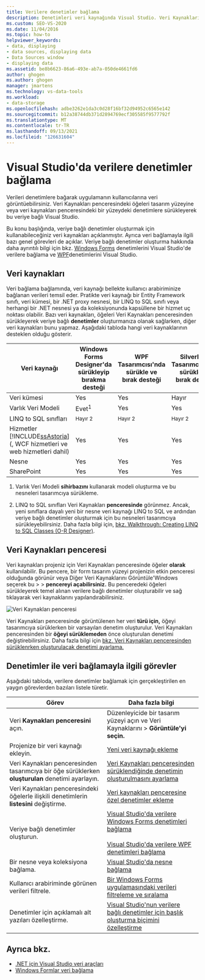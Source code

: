 ```yaml
---
title: Verilere denetimler bağlama
description: Denetimleri veri kaynağında Visual Studio. Veri Kaynakları penceresinden öğeleri sürükleyerek veriye bağlı denetimler oluşturun.
ms.custom: SEO-VS-2020
ms.date: 11/04/2016
ms.topic: how-to
helpviewer_keywords:
- data, displaying
- data sources, displaying data
- Data Sources window
- displaying data
ms.assetid: be8b6623-86a6-493e-ab7a-050de4661fd6
author: ghogen
ms.author: ghogen
manager: jmartens
ms.technology: vs-data-tools
ms.workload:
- data-storage
ms.openlocfilehash: adbe3262e1da3c0d28f16bf32d94952c6565e142
ms.sourcegitcommit: b12a38744db371d2894769ecf305585f9577792f
ms.translationtype: MT
ms.contentlocale: tr-TR
ms.lasthandoff: 09/13/2021
ms.locfileid: "126631604"
---
```

# <a name="bind-controls-to-data-in-visual-studio"></a>Visual Studio'da verilere denetimler bağlama

Verileri denetimlere bağarak uygulamanın kullanıcılarına veri görüntüebilirsiniz. Veri Kaynakları penceresindeki öğeleri tasarım yüzeyine  veya veri kaynakları penceresindeki bir yüzeydeki denetimlere sürükleyerek bu veriye bağlı Visual Studio.

Bu konu başlığında, veriye bağlı denetimler oluşturmak için kullanabileceğiniz veri kaynakları açıklanmıştır. Ayrıca veri bağlamayla ilgili bazı genel görevleri de açıklar. Veriye bağlı denetimler oluşturma hakkında daha ayrıntılı bilgi için bkz. [Windows Forms](../data-tools/bind-windows-forms-controls-to-data-in-visual-studio.md) denetimlerini Visual Studio'de verilere bağlama ve [WPF](../data-tools/bind-wpf-controls-to-data-in-visual-studio.md)denetimlerini Visual Studio.

## <a name="data-sources"></a>Veri kaynakları

Veri bağlama bağlamında, veri kaynağı bellekte kullanıcı arabiriminize bağlanan verileri temsil eder. Pratikte veri kaynağı bir Entity Framework sınıfı, veri kümesi, bir .NET proxy nesnesi, bir LINQ to SQL sınıfı veya herhangi bir .NET nesnesi ya da koleksiyonunda kapsüllene bir hizmet uç noktası olabilir. Bazı veri kaynakları, öğeleri Veri Kaynakları penceresinden sürükleyerek veriye bağlı **denetimler** oluşturmanıza olanak sağlarken, diğer veri kaynakları bunu yapmaz. Aşağıdaki tabloda hangi veri kaynaklarının desteklen olduğu gösterir.

| Veri kaynağı | **Windows Forms Designer'da sürükleyip bırakma desteği** | WPF Tasarımcısı'nda **sürükle ve bırak desteği** | Silverlight Tasarımcısı'nda sürükle **ve bırak desteği** |
| - | - | - | - |
| Veri kümesi | Yes | Yes | Hayır |
| Varlık Veri Modeli | Evet<sup>1</sup> | Yes | Yes |
| LINQ to SQL sınıfları | <sup>Hayır 2</sup> | <sup>Hayır 2</sup> | <sup>Hayır 2</sup> |
| Hizmetler [!INCLUDE[ssAstoria](../data-tools/includes/ssastoria_md.md)] (, WCF hizmetleri ve web hizmetleri dahil) | Yes | Yes | Yes |
| Nesne | Yes | Yes | Yes |
| SharePoint | Yes | Yes | Yes |

1. Varlık Veri Modeli **sihirbazını** kullanarak modeli oluşturma ve bu nesneleri tasarımcıya sürükleme.

2. LINQ to SQL sınıfları Veri Kaynakları **penceresinde** görünmez. Ancak, yeni sınıflara dayalı yeni bir nesne veri kaynağı LINQ to SQL ve ardından veriye bağlı denetimler oluşturmak için bu nesneleri tasarımcıya sürükleyebilirsiniz. Daha fazla bilgi için, [bkz. Walkthrough: Creating LINQ to SQL Classes (O-R Designer)](how-to-create-linq-to-sql-classes-mapped-to-tables-and-views-o-r-designer.md).

## <a name="data-sources-window"></a>Veri Kaynakları penceresi

Veri kaynakları projeniz için Veri Kaynakları penceresinde öğeler **olarak** kullanılabilir. Bu pencere, bir form tasarım yüzeyi projenizin etkin penceresi olduğunda görünür veya Diğer Veri Kaynaklarını Görüntüle'Windows seçerek bu  >    >  **pencereyi açabilirsiniz.** Bu penceredeki öğeleri sürükleyerek temel alınan verilere bağlı denetimler oluşturabilir ve sağ tıklayarak veri kaynaklarını yapılandırabilirsiniz.

![Veri Kaynakları penceresi](../data-tools/media/raddata-data-sources-window.png)

Veri Kaynakları penceresinde görüntülenen her veri **türü için,** öğeyi tasarımcıya sürüklerken bir varsayılan denetim oluşturulur. Veri Kaynakları penceresinden bir **öğeyi sürüklemeden** önce oluşturulan denetimi değiştirebilirsiniz. Daha fazla bilgi için [bkz. Veri Kaynakları penceresinden sürüklenrken oluşturulacak denetimi ayarlama.](../data-tools/set-the-control-to-be-created-when-dragging-from-the-data-sources-window.md)

## <a name="tasks-involved-in-binding-controls-to-data"></a>Denetimler ile veri bağlamayla ilgili görevler

Aşağıdaki tabloda, verilere denetimler bağlamak için gerçekleştirilen en yaygın görevlerden bazıları listele türetir.

|Görev|Daha fazla bilgi|
|----------| - |
|Veri **Kaynakları penceresini** açın.|Düzenleyicide bir tasarım yüzeyi açın ve Veri Kaynaklarını  >  **Görüntüle'yi seçin.**|
|Projenize bir veri kaynağı ekleyin.|[Yeni veri kaynağı ekleme](../data-tools/add-new-data-sources.md)|
|Veri Kaynakları penceresinden tasarımcıya bir öğe sürüklerken **oluşturulan** denetimi ayarlayın.|[Veri Kaynakları penceresinden sürüklendiğinde denetimin oluşturulmasını ayarlama](../data-tools/set-the-control-to-be-created-when-dragging-from-the-data-sources-window.md)|
|Veri Kaynakları penceresindeki öğelerle ilişkili denetimlerin **listesini** değiştirme.|[Veri kaynakları penceresine özel denetimler ekleme](../data-tools/add-custom-controls-to-the-data-sources-window.md)|
|Veriye bağlı denetimler oluşturun.|[Visual Studio'da verilere Windows Forms denetimleri bağlama](../data-tools/bind-windows-forms-controls-to-data-in-visual-studio.md)<br /><br /> [Visual Studio'da verilere WPF denetimleri bağlama](../data-tools/bind-wpf-controls-to-data-in-visual-studio.md)|
|Bir nesne veya koleksiyona bağlama.|[Visual Studio'da nesne bağlama](../data-tools/bind-objects-in-visual-studio.md)|
|Kullanıcı arabiriminde görünen verileri filtrele.|[Bir Windows Forms uygulamasındaki verileri filtreleme ve sıralama](../data-tools/filter-and-sort-data-in-a-windows-forms-application.md)|
|Denetimler için açıklamalı alt yazıları özelleştirme.|[Visual Studio'nun verilere bağlı denetimler için başlık oluşturma biçimini özelleştirme](../data-tools/customize-how-visual-studio-creates-captions-for-data-bound-controls.md)|

## <a name="see-also"></a>Ayrıca bkz.

- [.NET için Visual Studio veri araçları](../data-tools/visual-studio-data-tools-for-dotnet.md)
- [Windows Formlar veri bağlama](/dotnet/framework/winforms/windows-forms-data-binding)
